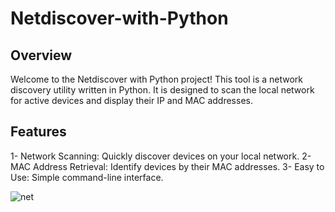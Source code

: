 # Netdiscover-with-Python
## Overview
Welcome to the Netdiscover with Python project! This tool is a network discovery utility written in Python. It is designed to scan the local network for active devices and display their IP and MAC addresses.

## Features
1- Network Scanning: Quickly discover devices on your local network.
2- MAC Address Retrieval: Identify devices by their MAC addresses.
3- Easy to Use: Simple command-line interface.

![net](https://github.com/xsinemgunesx/Netdiscover-with-Python/assets/104680332/3a67ef67-4797-49d4-a6b5-eb45627b42db)
